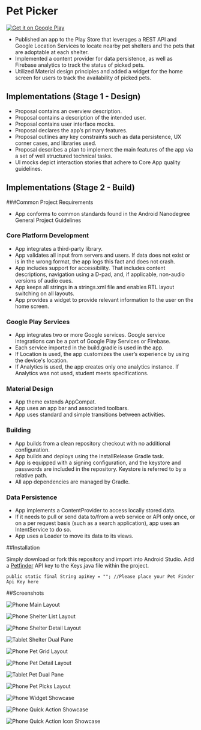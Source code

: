 # Pet Picker

<a href='https://play.google.com/store/apps/details?id=com.dinosilvestro.petpicker&hl=en&utm_source=global_co&utm_medium=prtnr&utm_content=Mar2515&utm_campaign=PartBadge&pcampaignid=MKT-Other-global-all-co-prtnr-py-PartBadge-Mar2515-1'><img alt='Get it on Google Play' src='https://play.google.com/intl/en_us/badges/images/generic/en_badge_web_generic.png'/></a>

- Published an app to the Play Store that leverages a REST API and Google Location Services to locate nearby pet shelters and the pets that are adoptable at each shelter.
- Implemented a content provider for data persistence, as well as Firebase analytics to track the status of picked pets.
- Utilized Material design principles and added a widget for the home screen for users to track the availability of picked pets.

## Implementations (Stage 1 - Design)

- Proposal contains an overview description.
- Proposal contains a description of the intended user.
- Proposal contains user interface mocks.
- Proposal declares the app’s primary features.
- Proposal outlines any key constraints such as data persistence, UX corner cases, and libraries used.
- Proposal describes a plan to implement the main features of the app via a set of well structured technical tasks.
- UI mocks depict interaction stories that adhere to Core App quality guidelines.

## Implementations (Stage 2 - Build)

###Common Project Requirements
- App conforms to common standards found in the Android Nanodegree General Project Guidelines

### Core Platform Development
- App integrates a third-party library.
- App validates all input from servers and users. If data does not exist or is in the wrong format, the app logs this fact and does not crash.
- App includes support for accessibility. That includes content descriptions, navigation using a D-pad, and, if applicable, non-audio versions of audio cues.
- App keeps all strings in a strings.xml file and enables RTL layout switching on all layouts.
- App provides a widget to provide relevant information to the user on the home screen.

### Google Play Services
- App integrates two or more Google services. Google service integrations can be a part of Google Play Services or Firebase.
- Each service imported in the build.gradle is used in the app.
- If Location is used, the app customizes the user’s experience by using the device's location.
- If Analytics is used, the app creates only one analytics instance. If Analytics was not used, student meets specifications.

### Material Design
- App theme extends AppCompat.
- App uses an app bar and associated toolbars.
- App uses standard and simple transitions between activities.

### Building
- App builds from a clean repository checkout with no additional configuration.
- App builds and deploys using the installRelease Gradle task.
- App is equipped with a signing configuration, and the keystore and passwords are included in the repository. Keystore is referred to by a relative path.
- All app dependencies are managed by Gradle.

### Data Persistence
- App implements a ContentProvider to access locally stored data.
- If it needs to pull or send data to/from a web service or API only once, or on a per request basis (such as a search application), app uses an IntentService to do so.
- App uses a Loader to move its data to its views.

##Installation

Simply download or fork this repository and import into Android Studio. Add a [Petfinder](https://www.petfinder.com/developers/api-key) API key to the Keys.java file within the project. 

`public static final String apiKey = ""; //Please place your Pet Finder Api Key here`

##Screenshots

![Phone Main Layout](http://i.imgur.com/zB6judZ.png)

![Phone Shelter List Layout](http://i.imgur.com/R6JLD1Z.png)

![Phone Shelter Detail Layout](http://i.imgur.com/nM6bKT2.png)

![Tablet Shelter Dual Pane](http://i.imgur.com/WzpTR1P.png)

![Phone Pet Grid Layout](http://i.imgur.com/RLDI0d8.jpg)

![Phone Pet Detail Layout](http://i.imgur.com/uYaUimL.jpg)

![Tablet Pet Dual Pane](http://i.imgur.com/KyQG9kt.jpg)

![Phone Pet Picks Layout](http://i.imgur.com/MNhovKW.jpg)

![Phone Widget Showcase](http://i.imgur.com/BJEf6tb.png)

![Phone Quick Action Showcase](http://i.imgur.com/zmCVIsX.png)

![Phone Quick Action Icon Showcase](http://i.imgur.com/07lNrLL.png)




